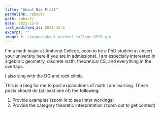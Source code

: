 ```yaml
---
title: "About Baz Pratt"
permalink: /about/
path: /about/
date: 2021-12-5
last_modified_at: 2021-12-5
excerpt: ""
image: #../images/about-michael-collage-2016.jpg
---
```



I'm a math major at Amherst College, soon to be a PhD student at (insert your university here if you are in admissions). I am especially interested in algebraic geometry, discrete math, theoretical CS, and everything in the overlaps.

I also sing with [the DQ](https://www.thedq.org/) and rock climb.

This is a blog for me to post explanations of math I am learning. These posts should do (at least one of) the following:

1. Provide examples (zoom in to see inner workings)
1. Provide the category theoretic interpretation (zoom out to get context)

